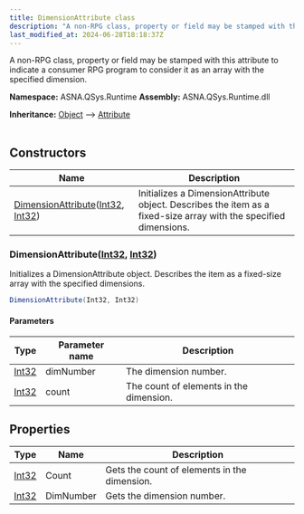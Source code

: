 ```yaml
---
title: DimensionAttribute class
description: "A non-RPG class, property or field may be stamped with this attribute to indicate a consumer RPG program to consider it as an array with the specified"
last_modified_at: 2024-06-28T18:18:37Z
---
```


A non-RPG class, property or field may be stamped with this attribute to indicate a consumer RPG program to consider it as an array with the specified dimension.

**Namespace:** ASNA.QSys.Runtime
**Assembly:** ASNA.QSys.Runtime.dll

**Inheritance:** [Object](https://docs.microsoft.com/en-us/dotnet/api/system.object) --> [Attribute](https://docs.microsoft.com/en-us/dotnet/api/system.attribute)
<br>
<br>

## Constructors

| Name | Description |
| --- | --- |
| [DimensionAttribute](#dimensionattributeint32-int32)([Int32](https://docs.microsoft.com/en-us/dotnet/api/system.int32), [Int32](https://docs.microsoft.com/en-us/dotnet/api/system.int32)) | Initializes a DimensionAttribute object. Describes the item as a fixed-size array with the specified dimensions.

### DimensionAttribute([Int32](https://docs.microsoft.com/en-us/dotnet/api/system.int32), [Int32](https://docs.microsoft.com/en-us/dotnet/api/system.int32))

Initializes a DimensionAttribute object. Describes the item as a fixed-size array with the specified dimensions.

```cs
DimensionAttribute(Int32, Int32)
```

#### Parameters

| Type | Parameter name | Description
| --- | --- | ---
| [Int32](https://docs.microsoft.com/en-us/dotnet/api/system.int32) | dimNumber | The dimension number.
| [Int32](https://docs.microsoft.com/en-us/dotnet/api/system.int32) | count | The count of elements in the dimension.

## Properties

| Type | Name | Description
| --- | --- | --- 
| [Int32](https://learn.microsoft.com/en-us/dotnet/csharp/language-reference/builtin-types/integral-numeric-types) | Count | Gets the count of elements in the dimension. |
| [Int32](https://learn.microsoft.com/en-us/dotnet/csharp/language-reference/builtin-types/integral-numeric-types) | DimNumber | Gets the dimension number. |
